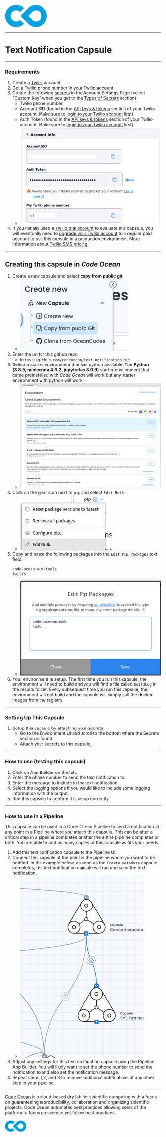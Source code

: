 [![Code Ocean Logo](images/CO_logo_135x72.png)](http://codeocean.com/product)

---

# Text Notification Capsule

---

### Requirements

1. Create a [Twilio](https://www.twilio.com/docs/usage/tutorials/how-to-use-your-free-trial-account#sign-up-for-your-free-twilio-trial) account
2. Get a [Twilio phone number](https://www.twilio.com/docs/usage/tutorials/how-to-use-your-free-trial-account#get-your-first-twilio-phone-number) in your Twilio account
3. Create the following [secrets](https://docs.codeocean.com/user-guide/secret-management-guide/adding-editing-a-secret-in-the-account-settings-page) in the Account Settings Page (select "Custom Key" when you get to the [Types of Secrets](https://docs.codeocean.com/user-guide/secret-management-guide/adding-editing-a-secret-in-the-account-settings-page#types-of-secrets) section):
    - Twilio phone number
    - Account SID (found in the [API keys & tokens](https://console.twilio.com/us1/account/keys-credentials/api-keys) section of your Twilio account. Make sure to [login to your Twilio account](https://www.twilio.com/login) first)
    - Auth Token (found in the [API keys & tokens](https://console.twilio.com/us1/account/keys-credentials/api-keys) section of your Twilio account. Make sure to [login to your Twilio account](https://www.twilio.com/login) first)
    - ![account info](images/account_info.png)
4. If you initially used a [Twilio trial account](https://www.twilio.com/try-twilio) to evaluate this capsule, you will eventually need to [upgrade your Twilio account](https://console.twilio.com/us1/billing/manage-billing/upgrade) to a regular paid account to use this capsule in a production environment. More information about [Twilio SMS pricing](https://www.twilio.com/en-us/sms/pricing/us).

---

## Creating this capsule in *Code Ocean*

1. Create a new capsule and select **copy from public git**
    - ![copy from public git](images/copy_from_public_git.png)
2. Enter the url for this github repo
    - `https://github.com/codeocean/text-notification.git`
3. Select a starter environment that has python available. The **Python (3.8.5, miniconda 4.9.2, jupyterlab 3.0.9)** starter environment that came preinstalled with *Code Ocean* will work but any starter environment with python will work.
    - ![starter environment](images/starter_environment.png)
4. Click on the gear icon next to `pip` and select `Edit Bulk`.
    - ![pip edit bulk](images/pip_edit_bulk.png)
5. Copy and paste the following packages into the `Edit Pip Packages` text field.
    ```
    code-ocean-aux-tools
    twilio
    ```
    - ![pip edit bulk](images/pip_packages.png)
6. Your environment is setup. The first time you run this capsule, the environment will need to build and you will find a file called `buildLog` in the results folder. Every subsequent time you run this capsule, the environment will not build and the capsule will simply pull the docker images from the registry.

---

### Setting Up This Capsule

1. Setup this capsule by [attaching your secrets](https://docs.codeocean.com/user-guide/secret-management-guide/attaching-a-secret-to-a-capsule#attaching-a-secret-to-a-capsule)
    - Go to the Environment UI and scroll to the bottom where the Secrets section is found
    - [Attach your secrets](https://docs.codeocean.com/user-guide/secret-management-guide/attaching-a-secret-to-a-capsule#attaching-a-secret-to-a-capsule) to this capsule.

---

### How to use (testing this capsule)

1. Click on App Builder on the left.
2. Enter the phone number to send the text notification to.
3. Enter the message to include in the text notification.
4. Select the logging options if you would like to include some logging information with the output.
5. Run this capsule to confirm it is setup correctly.

---

### How to use in a Pipeline

This capsule can be used in a Code Ocean Pipeline to send a notification at any point in a Pipeline where you attach this capsule. This can be after a critical step in a pipeline completes or after the entire pipeline completes or both. You are able to add as many copies of this capsule as fits your needs.

1. Add this text notification capsule to the Pipeline UI.
2. Connect this capsule at the point in the pipeline where you want to be notified. In the example below, as soon as the `Create metadata` capsule completes, the text notification capsule will run and send the text notification.
    - ![pipeline connecxtion](images/pipeline_connection.png)
3. Adjust any settings for this text notification capsule using the Pipeline App Builder. You will likely want to set the phone number to send the notification to and also set the notification message.
4. Repeat steps 1,2, and 3 to receive additional notifications at any other step in your pipeline.

---

[Code Ocean](https://codeocean.com/) is a cloud-based dry lab for scientific computing with a focus on guaranteeing reproducibility, collaboration and organizing scientific projects. Code Ocean automates best practices allowing users of the platform to focus on science yet follow best practices.<br /><br />
[![Code Ocean Logo](images/CO_logo_68x36.png)](https://www.codeocean.com)

